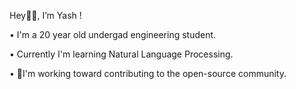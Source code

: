  Hey👋🏻, I’m Yash !
 
•  I'm a 20 year old undergad engineering student. 

•  Currently I'm learning   Natural Language Processing.

• 🚀I'm working toward contributing to the open-source community.
